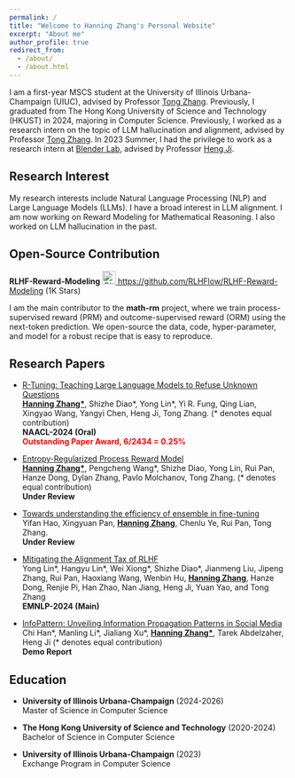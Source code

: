 ```yaml
---
permalink: /
title: "Welcome to Hanning Zhang's Personal Website"
excerpt: "About me"
author_profile: true
redirect_from: 
  - /about/
  - /about.html
---
```


I am a first-year MSCS student at the University of Illinois Urbana-Champaign (UIUC), advised by Professor [Tong Zhang](http://tongzhang-ml.org/). Previously, I graduated from The Hong Kong University of Science and Technology (HKUST) in 2024, majoring in Computer Science. Previously, I worked as a research intern on the topic of LLM hallucination and alignment, advised by Professor [Tong Zhang](http://tongzhang-ml.org/). In 2023 Summer, I had the privilege to work as a research intern at [Blender Lab](https://blender.cs.illinois.edu/), advised by Professor [Heng Ji](https://blender.cs.illinois.edu/hengji.html).



Research Interest
------
My research interests include Natural Language Processing (NLP) and Large Language Models (LLMs). I have a broad interest in LLM alignment. I am now working on Reward Modeling for Mathematical Reasoning. I also worked on LLM hallucination in the past.


Open-Source Contribution
------

**RLHF-Reward-Modeling**
<a href="https://github.com/RLHFlow/RLHF-Reward-Modeling" target="_blank">
  <img src="https://github.githubassets.com/images/modules/logos_page/GitHub-Mark.png" alt="GitHub Icon" width="24" height="24">
  <span>https://github.com/RLHFlow/RLHF-Reward-Modeling (1K Stars)</span>
</a> 


I am the main contributor to the **math-rm** project, where we train process-supervised reward (PRM) and outcome-supervised reward (ORM) using the next-token prediction. We open-source the data, code, hyper-parameter, and model for a robust recipe that is easy to reproduce.

Research Papers
------
  
* [R-Tuning: Teaching Large Language Models to Refuse Unknown Questions](https://arxiv.org/abs/2311.09677) \
  **<ins>Hanning Zhang\*</ins>**, Shizhe Diao\*, Yong Lin\*, Yi R. Fung, Qing Lian, Xingyao Wang, Yangyi Chen, Heng Ji, Tong Zhang. (* denotes equal contribution) \
  **NAACL-2024 (Oral)** \
  <span style="color:red;">**Outstanding Paper Award, 6/2434 = 0.25%**</span>

* [Entropy-Regularized Process Reward Model]() \
  **<ins>Hanning Zhang\*</ins>**, Pengcheng Wang\*, Shizhe Diao, Yong Lin, Rui Pan, Hanze Dong, Dylan Zhang, Pavlo Molchanov, Tong Zhang. (* denotes equal contribution) \
  **Under Review**
  
* [Towards understanding the efficiency of ensemble in fine-tuning]() \
  Yifan Hao, Xingyuan Pan, **<ins>Hanning Zhang</ins>**, Chenlu Ye, Rui Pan, Tong Zhang. \
  **Under Review**
  
* [Mitigating the Alignment Tax of RLHF](https://arxiv.org/abs/2309.06256) \
  Yong Lin\*, Hangyu Lin\*, Wei Xiong\*, Shizhe Diao\*, Jianmeng Liu, Jipeng Zhang, Rui Pan, Haoxiang Wang, Wenbin Hu, **<ins>Hanning Zhang</ins>**, Hanze Dong, Renjie Pi, Han Zhao, Nan Jiang, Heng Ji, Yuan Yao, and Tong Zhang \
  **EMNLP-2024 (Main)**
  
* [InfoPattern: Unveiling Information Propagation Patterns in Social Media](https://arxiv.org/abs/2311.15642) \
  Chi Han\*, Manling Li\*, Jialiang Xu\*, **<ins>Hanning Zhang\*</ins>**, Tarek Abdelzaher, Heng Ji (* denotes equal contribution) \
  **Demo Report**


Education
------
* **University of Illinois Urbana-Champaign** (2024-2026) \
  Master of Science in Computer Science
  
* **The Hong Kong University of Science and Technology** (2020-2024) \
  Bachelor of Science in Computer Science

* **University of Illinois Urbana-Champaign** (2023) \
  Exchange Program in Computer Science
